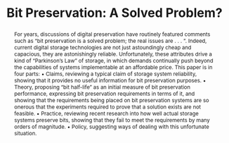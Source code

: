 ---
abstract: 'For years, discussions of digital preservation have routinely featured
  comments such as “bit preservation is a solved problem; the real issues are . .
  . ”. Indeed, current digital storage technologies are not just astoundingly cheap
  and capacious, they are astonishingly reliable. Unfortunately, these attributes
  drive a kind of “Parkinson’s Law” of storage, in which demands continually push
  beyond the capabilities of systems implementable at an affordable price. This paper
  is in four parts:

  • Claims, reviewing a typical claim of storage system reliability, showing that
  it provides no useful information for bit preservation purposes.

  • Theory, proposing “bit half-life” as an initial measure of bit preservation performance,
  expressing bit preservation requirements in terms of it, and showing that the requirements
  being placed on bit preservation systems are so onerous that the experiments required
  to prove that a solution exists are not feasible.

  • Practice, reviewing recent research into how well actual storage systems preserve
  bits, showing that they fail to meet the requirements by many orders of magnitude.

  • Policy, suggesting ways of dealing with this unfortunate situation.'
creators:
- Rosenthal, David S. H.
date: null
document_url: https://services.phaidra.univie.ac.at/api/object/o:294179/download
grand_parent: iPRES
institutions: []
keywords:
- london
landing_page_url: https://phaidra.univie.ac.at/o:294179
language: eng
layout: publication
license: CC BY-SA 3.0 AT
notes_url: null
parent: iPRES 2008
presentation_url: null
publication_type: paper
size: 90300
source_name: iPRES
title: 'Bit Preservation: A Solved Problem?'
year: 2008
---